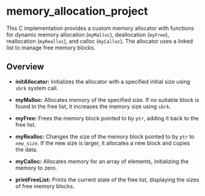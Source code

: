 # memory_allocation_project

This C implementation provides a custom memory allocator with functions for dynamic memory allocation (`myMalloc`), deallocation (`myFree`), reallocation (`myRealloc`), and calloc (`myCalloc`). The allocator uses a linked list to manage free memory blocks.

## Overview

- **initAllocator:** Initializes the allocator with a specified initial size using `sbrk` system call.

- **myMalloc:** Allocates memory of the specified size. If no suitable block is found in the free list, it increases the memory size using `sbrk`.

- **myFree:** Frees the memory block pointed to by `ptr`, adding it back to the free list.

- **myRealloc:** Changes the size of the memory block pointed to by `ptr` to `new_size`. If the new size is larger, it allocates a new block and copies the data.

- **myCalloc:** Allocates memory for an array of elements, initializing the memory to zero.

- **printFreeList:** Prints the current state of the free list, displaying the sizes of free memory blocks.
